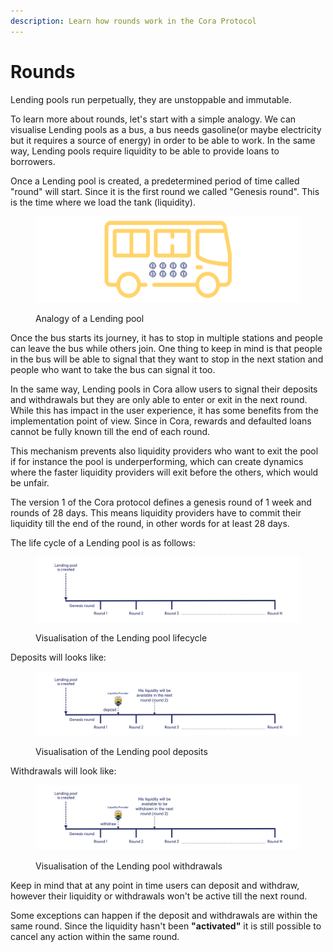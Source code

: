 ```yaml
---
description: Learn how rounds work in the Cora Protocol
---
```


# Rounds

Lending pools run perpetually, they are unstoppable and immutable.

To learn more about rounds, let's start with a simple analogy. We can visualise Lending pools as a bus, a bus needs gasoline(or maybe electricity but it requires a source of energy) in order to be able to work. In the same way, Lending pools require liquidity to be able to provide loans to borrowers.&#x20;

Once a Lending pool is created, a predetermined period of time called "round" will start. Since it is the first round we called "Genesis round". This is the time where we load the tank (liquidity).

<figure><img src="../../.gitbook/assets/bus@2x (1).png" alt=""><figcaption><p>Analogy of a Lending pool</p></figcaption></figure>

Once the bus starts its journey, it has to stop in multiple stations and people can leave the bus while others join. One thing to keep in mind is that people in the bus will be able to signal that they want to stop in the next station and people who want to take the bus can signal it too.

In the same way, Lending pools in Cora allow users to signal their deposits and withdrawals but they are only able to enter or exit in the next round. While this has impact in the user experience, it has some benefits from the implementation point of view. Since in Cora, rewards and defaulted loans cannot be fully known till the end of each round.&#x20;

This mechanism prevents also liquidity providers who want to exit the pool if for instance the pool is underperforming, which can create dynamics where the faster liquidity providers will exit before the others, which would be unfair.

The version 1 of the Cora protocol defines a genesis round of 1 week and rounds of 28 days. This means liquidity providers have to commit their liquidity till the end of the round, in other words for at least 28 days.

The life cycle of a Lending pool is as follows:

<figure><img src="../../.gitbook/assets/round-1.png" alt=""><figcaption><p>Visualisation of the Lending pool lifecycle</p></figcaption></figure>

Deposits will looks like:

<figure><img src="../../.gitbook/assets/round-deposits@2x (1).png" alt=""><figcaption><p>Visualisation of the Lending pool deposits</p></figcaption></figure>

Withdrawals will look like:

<figure><img src="../../.gitbook/assets/rounds-withdraw@2x.png" alt=""><figcaption><p>Visualisation of the Lending pool withdrawals</p></figcaption></figure>

Keep in mind that at any point in time users can deposit and withdraw, however their liquidity or withdrawals won't be active till the next round.&#x20;

Some exceptions can happen if the deposit and withdrawals are within the same round. Since the liquidity hasn't been **"activated"** it is still possible to cancel any action within the same round.






